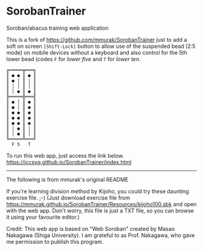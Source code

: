 # SorobanTrainer

Soroban/abacus training web application

This is a fork of https://github.com/mmurak/SorobanTrainer just to add a soft on screen ```[Shift-Lock]``` button to allow use of the suspended bead (2:5 mode) on mobile devices without a keyboard and also control for the 5th lower bead (codes ```F``` for *lower five* and ```T``` for *lower ten*.

```
╔═════╦═══╗
║ ● ● ║ ● ║
║ ● │ ║ │ ║
║ │ │ ║ │ ║
║ │ ● ║ ● ║
╠═════╬═══╣
║ ● │ ║ ● ║
║ ● │ ║ ● ║
║ ● ● ║ ● ║
║ ● ● ║ ● ║
║ ● ● ║ ● ║
║ │ ● ║ │ ║
║ │ ● ║ │ ║
╚═════╩═══╝
  F 5   T   
```

To run this web app, just access the link below.
https://jccsvq.github.io/SorobanTrainer/index.html


***


The following is from mmurak's original README

If you're learning division method by Kijoho, you could try these daunting exercise file.  ;-)
(Just download exercise file from https://mmurak.github.io/SorobanTrainer/Resources/kijoho100.sbk and open with the web app.
 Don't worry, this file is just a TXT file, so you can browse it using your favourite editor.)

Credit: This web app is based on "Web Soroban" created by Masao Nakagawa (Shiga University).  I am grateful to as Prof. Nakagawa, who gave me permission to publish this program.
